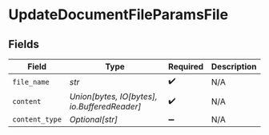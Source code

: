# UpdateDocumentFileParamsFile


## Fields

| Field                                        | Type                                         | Required                                     | Description                                  |
| -------------------------------------------- | -------------------------------------------- | -------------------------------------------- | -------------------------------------------- |
| `file_name`                                  | *str*                                        | :heavy_check_mark:                           | N/A                                          |
| `content`                                    | *Union[bytes, IO[bytes], io.BufferedReader]* | :heavy_check_mark:                           | N/A                                          |
| `content_type`                               | *Optional[str]*                              | :heavy_minus_sign:                           | N/A                                          |